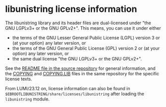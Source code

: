 # libunistring license information

The libunistring library and its header files are dual-licensed under
"the GNU LGPLv3+ or the GNU GPLv2+". This means, you can use it under either
-   the terms of the GNU Lesser General Public License (LGPL) version 3 or
    (at your option) any later version, or
-   the terms of the GNU General Public License (GPL) version 2 or
    (at your option) any later version, or
-   the same dual license "the GNU LGPLv3+ or the GNU GPLv2+".

See the 
[README file in the source repository](https://git.savannah.gnu.org/gitweb/?p=libunistring.git;a=blob_plain;f=README;hb=HEAD)
for general information, and the
[COPYING](https://git.savannah.gnu.org/gitweb/?p=libunistring.git;a=blob_plain;f=COPYING;hb=HEAD) and
[COPYING.LIB](https://git.savannah.gnu.org/gitweb/?p=libunistring.git;a=blob_plain;f=COPYING.LIB;hb=HEAD)
files in the same repository for the specific license texts.

From LUMI/23.12 on, license information can also be found in
`$EBROOTLIBUNISTRING/share/licenses/libunistring` after loading the `libunistring` module.

